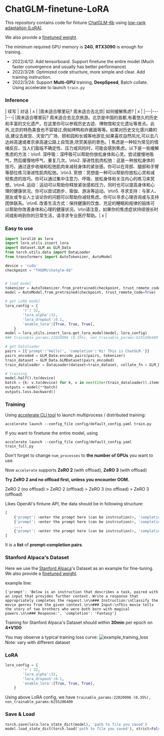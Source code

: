# ChatGLM-finetune-LoRA


This repository contains code for fintune [ChatGLM-6b](https://github.com/THUDM/ChatGLM-6B) using [low-rank adaptation (LoRA)](https://arxiv.org/pdf/2106.09685.pdf).

We also provide a [finetuned weight](https://github.com/lich99/ChatGLM-finetune-LoRA/blob/main/saved/chatglm-6b_alpaca_5.pt).

The minimum required GPU memory is **24G**, **RTX3090** is enough for training.

- 2022/4/12: Add tensorboard. Support finetune the entire model (Much faster convergence and usually has better performance)
- 2022/3/28: Optimized code structure, more simple and clear. Add training instruction.
- 2022/3/24: Support **Multi-GPU** training, **DeepSpeed**, Batch collate. Using accelerate to launch `train.py` 

### Inference

| 续写 | 对话 | x |
|周末适合哪里玩? 周末适合去北京| 如何缓解焦虑? | x |
|---|---|---|
|周末适合哪里玩? 周末适合去北京旅游。北京是中国的首都,有着悠久的历史和丰富的文化遗产。在这里你可以参观历史古迹、博物馆和文化遗址等景点。此外,北京的特色美食也不容错过,例如烤鸭和炸酱面等等。如果对历史文化感兴趣的话,建议去故宫、天安门广场、颐和园和长城等地游览;如果喜欢自然风光,可以去八达岭高速或者京承高速公路上自驾游,欣赏美丽的景色。| 焦虑是一种较为常见的情绪反应，当人们面临不确定性、压力或风险时，可能会感到焦虑。以下是一些缓解焦虑的方法：\n\n1. 深呼吸：深呼吸可以帮助你放松身体和心灵。尝试缓慢地吸气，然后缓慢地呼气，重复几次。\n\n2. 渐进性肌肉松弛：这是一种放松身体的技巧，通过逐步收缩和松弛肌肉来减轻身体的紧张感。你可以在背部、腿部和手臂等部位练习渐进性肌肉松弛。\n\n3. 冥想：冥想是一种可以帮助你放松心灵和减轻焦虑的技巧。你可以通过集中注意力、呼吸、放松身体和关注内心的练习来冥想。\n\n4. 运动：运动可以帮助你释放紧张感和压力，同时也可以提高身体和心理的健康状况。你可以尝试跑步、瑜伽、游泳等运动。\n\n5. 寻求支持：与家人、朋友或专业人士谈论你的问题可以帮助你减轻焦虑。你可以寻求心理咨询或与支持团体联系。\n\n6. 改善生活方式：保持健康的饮食、充足的睡眠和规律的锻炼可以帮助你改善身体和心理的健康状况。\n\n请注意，如果你的焦虑症状持续很长时间或影响到你的日常生活，请寻求专业医疗帮助。| x |

### Easy to use

```python
import loralib as lora
import lora_utils.insert_lora
import dataset.GLM as GLM_Data
from torch.utils.data import DataLoader
from transformers import AutoTokenizer, AutoModel

device = 'cuda'
checkpoint = "THUDM/chatglm-6b"


# load model
tokenizer = AutoTokenizer.from_pretrained(checkpoint, trust_remote_code=True)
model = AutoModel.from_pretrained(checkpoint, trust_remote_code=True)

# get LoRA model
lora_config = {
        'r': 32,
        'lora_alpha':32,
        'lora_dropout':0.1,
        'enable_lora':[True, True, True],
    }
model = lora_utils.insert_lora.get_lora_model(model, lora_config)
### trainable_params:22020096 (0.35%), non_trainable_params:6255206400

# get Dataloader
pairs = [{'prompt':'Hello!', 'completion':'Hi! This is ChatGLM.'}]
pairs_encoded = GLM_Data.encode_pairs(pairs, tokenizer)
train_dataset = GLM_Data.GLMDataset(pairs_encoded)
train_dataloader = DataLoader(dataset=train_dataset, collate_fn = GLM_Data.collate_fn, shuffle=True, batch_size=1)

# training
model.half().to(device)
batch = {k: v.to(device) for k, v in next(iter(train_dataloader)).items()}
outputs = model(**batch)
outputs.loss.backward()
```

### Training

Using [accelerate CLI tool](https://huggingface.co/docs/accelerate/basic_tutorials/launch) to launch multiprocess / distributed training:
```
accelerate launch --config_file config/default_config.yaml train.py
```
If you want to finetune the entire model, using
```
accelerate launch --config_file config/default_config.yaml train_full.py
```

Don't forget to change `num_processes` to **the number of GPUs** you want to use.

Now `accelerate` supports **ZeRO 2** (with offload), **ZeRO 3** (with offload)

**Try ZeRO 2 and no offload first, unless you encounter OOM.**

ZeRO 2 (no offload) > ZeRO 2 (offload) > ZeRO 3 (no offload) > ZeRO 3 (offload)

Likes OpenAI's fintune API, the data should be in following structure:  
```python
[
    {'prompt': <enter the prompt here (can be instrcution)>, 'completion': <the expectation completion>},
    {'prompt': <enter the prompt here (can be instrcution)>, 'completion': <the expectation completion>},
    ...,
    {'prompt': <enter the prompt here (can be instrcution)>, 'completion': <the expectation completion>},
]
```
It is a **list** of **prompt-completion pairs**.



### Stanford Alpaca's Dataset

Here we use the [Stanford Alpaca](https://github.com/tatsu-lab/stanford_alpaca)'s Dataset as an example for fine-tuning. We also provide a [finetuned weight](https://github.com/lich99/ChatGLM-finetune-LoRA/blob/main/saved/chatglm-6b_alpaca_5.pt).

example line: 

`{'prompt': 'Below is an instruction that describes a task, paired with an input that provides further context. Write a response that appropriately completes the request.\n\n### Instruction:\nClassify the movie genres from the given context.\n\n### Input:\nThis movie tells the story of two brothers who were both born with magical powers.\n\n### Response:',
 'completion': 'Fantasy'}`


Training for Stanford Alpaca's Dataset should within **30min** per epoch on **4*V100**

You may observe a typical training loss curve: 
![example_training_loss](https://github.com/lich99/ChatGLM-finetune-LoRA/blob/main/fig/example_loss.png)
Note: vary with different dataset

### LoRA
```python
lora_config = {
        'r': 32,
        'lora_alpha':32,
        'lora_dropout':0.1,
        'enable_lora':[True, True, True],
    }
```
Using above LoRA config, we have `trainable_params:22020096 (0.35%), non_trainable_params:6255206400`

### Save & Load
```python
torch.save(lora.lora_state_dict(model), 'path to file you saved')
model.load_state_dict(torch.load('path to file you saved'), strict=False)
```